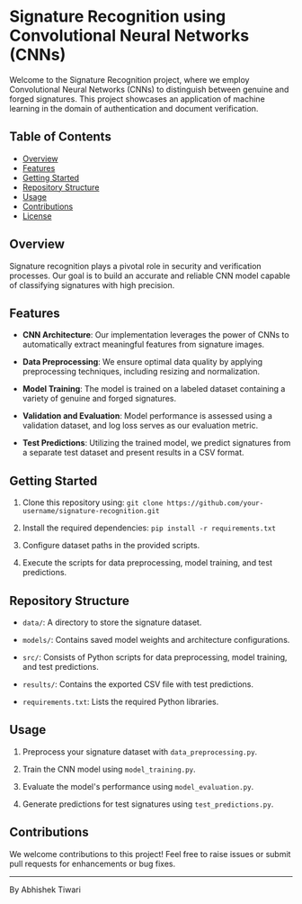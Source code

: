 # Signature Recognition using Convolutional Neural Networks (CNNs)

Welcome to the Signature Recognition project, where we employ Convolutional Neural Networks (CNNs) to distinguish between genuine and forged signatures. This project showcases an application of machine learning in the domain of authentication and document verification.

## Table of Contents

- [Overview](#overview)
- [Features](#features)
- [Getting Started](#getting-started)
- [Repository Structure](#repository-structure)
- [Usage](#usage)
- [Contributions](#contributions)
- [License](#license)

## Overview

Signature recognition plays a pivotal role in security and verification processes. Our goal is to build an accurate and reliable CNN model capable of classifying signatures with high precision.

## Features

- **CNN Architecture**: Our implementation leverages the power of CNNs to automatically extract meaningful features from signature images.

- **Data Preprocessing**: We ensure optimal data quality by applying preprocessing techniques, including resizing and normalization.

- **Model Training**: The model is trained on a labeled dataset containing a variety of genuine and forged signatures.

- **Validation and Evaluation**: Model performance is assessed using a validation dataset, and log loss serves as our evaluation metric.

- **Test Predictions**: Utilizing the trained model, we predict signatures from a separate test dataset and present results in a CSV format.

## Getting Started

1. Clone this repository using: `git clone https://github.com/your-username/signature-recognition.git`

2. Install the required dependencies: `pip install -r requirements.txt`

3. Configure dataset paths in the provided scripts.

4. Execute the scripts for data preprocessing, model training, and test predictions.

## Repository Structure

- `data/`: A directory to store the signature dataset.

- `models/`: Contains saved model weights and architecture configurations.

- `src/`: Consists of Python scripts for data preprocessing, model training, and test predictions.

- `results/`: Contains the exported CSV file with test predictions.

- `requirements.txt`: Lists the required Python libraries.

## Usage

1. Preprocess your signature dataset with `data_preprocessing.py`.

2. Train the CNN model using `model_training.py`.

3. Evaluate the model's performance using `model_evaluation.py`.

4. Generate predictions for test signatures using `test_predictions.py`.

## Contributions

We welcome contributions to this project! Feel free to raise issues or submit pull requests for enhancements or bug fixes.

---

By Abhishek Tiwari
